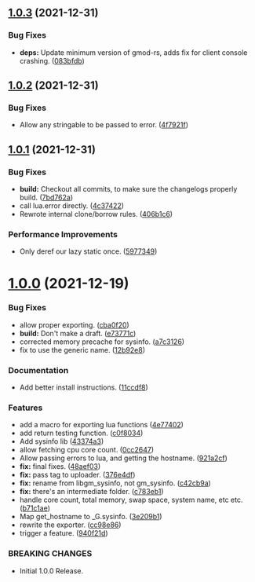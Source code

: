 ## [1.0.3](https://github.com/JoshPiper/gm_sysinfo/compare/v1.0.2...v1.0.3) (2021-12-31)


### Bug Fixes

* **deps:** Update minimum version of gmod-rs, adds fix for client console crashing. ([083bfdb](https://github.com/JoshPiper/gm_sysinfo/commit/083bfdbafc1e36bc023325d4d510c8264da9a172))



## [1.0.2](https://github.com/JoshPiper/gm_sysinfo/compare/v1.0.1...v1.0.2) (2021-12-31)


### Bug Fixes

* Allow any stringable to be passed to error. ([4f7921f](https://github.com/JoshPiper/gm_sysinfo/commit/4f7921fecf7fee7b617352cbd8256acc196539da))



## [1.0.1](https://github.com/JoshPiper/gm_sysinfo/compare/v1.0.0...v1.0.1) (2021-12-31)


### Bug Fixes

* **build:** Checkout all commits, to make sure the changelogs properly build. ([7bd762a](https://github.com/JoshPiper/gm_sysinfo/commit/7bd762a82949d3531dd9ca6d0770f6b75180de94))
* call lua.error directly. ([4c37422](https://github.com/JoshPiper/gm_sysinfo/commit/4c37422692f07484e5a0dbd2e0c94a349ebd0556))
* Rewrote internal clone/borrow rules. ([406b1c6](https://github.com/JoshPiper/gm_sysinfo/commit/406b1c6edb1567088d69c0ac4c29d35211aa090b))


### Performance Improvements

* Only deref our lazy static once. ([5977349](https://github.com/JoshPiper/gm_sysinfo/commit/5977349205b69243914ffa230d212eed9173fba3))



# [1.0.0](https://github.com/JoshPiper/gm_sysinfo/compare/43374a3cae09c3f09dc69c079b11296252c355bd...v1.0.0) (2021-12-19)


### Bug Fixes

* allow proper exporting. ([cba0f20](https://github.com/JoshPiper/gm_sysinfo/commit/cba0f20bde37a7b0c4fe14614f71f64e73eca6fc))
* **build:** Don't make a draft. ([e73771c](https://github.com/JoshPiper/gm_sysinfo/commit/e73771cd2740775afcd1c5d724720bdc29b94bce))
* corrected memory precache for sysinfo. ([a7c3126](https://github.com/JoshPiper/gm_sysinfo/commit/a7c3126e4aa084c14fc96411b6492411ad5a1936))
* fix to use the generic name. ([12b92e8](https://github.com/JoshPiper/gm_sysinfo/commit/12b92e83828443cb705d7f5a77a0b7a09e1ec373))


### Documentation

* Add better install instructions. ([11ccdf8](https://github.com/JoshPiper/gm_sysinfo/commit/11ccdf8e114954c84a2125b02b6f1f04fa5d37a8))


### Features

* add a macro for exporting lua functions ([4e77402](https://github.com/JoshPiper/gm_sysinfo/commit/4e77402870ba7560ee6bcb6205102405b495c769))
* add return testing function. ([c0f8034](https://github.com/JoshPiper/gm_sysinfo/commit/c0f8034420f7847fb09013e742a00927347c1e7d))
* Add sysinfo lib ([43374a3](https://github.com/JoshPiper/gm_sysinfo/commit/43374a3cae09c3f09dc69c079b11296252c355bd))
* allow fetching cpu core count. ([0cc2647](https://github.com/JoshPiper/gm_sysinfo/commit/0cc264750c7b81a08dcee90ea0ebe995091e28da))
* Allow passing errors to lua, and getting the hostname. ([921a2cf](https://github.com/JoshPiper/gm_sysinfo/commit/921a2cff4a1bb6f6772705c31bc6c10c5b4cbab9))
* **fix:** final fixes. ([48aef03](https://github.com/JoshPiper/gm_sysinfo/commit/48aef034345e674e0bd473aba95690396659940e))
* **fix:** pass tag to uploader. ([376e4df](https://github.com/JoshPiper/gm_sysinfo/commit/376e4df8c1c06f75d3dbd3933891d64f3c5761d9))
* **fix:** rename from libgm_sysinfo, not gm_sysinfo. ([c42cb9a](https://github.com/JoshPiper/gm_sysinfo/commit/c42cb9a625032deba7e2663318f0c688059373f7))
* **fix:** there's an intermediate folder. ([c783eb1](https://github.com/JoshPiper/gm_sysinfo/commit/c783eb1ac5b9656839f17e8c7ef8172c03da5d25))
* handle core count, total memory, swap space, system name, etc etc. ([b71c1ae](https://github.com/JoshPiper/gm_sysinfo/commit/b71c1aedcf8bd494813644321e556e1c0a4f575a))
* Map get_hostname to _G.sysinfo. ([3e209b1](https://github.com/JoshPiper/gm_sysinfo/commit/3e209b18ab726d2c7fa1669c4aafe57e0199b665))
* rewrite the exporter. ([cc98e86](https://github.com/JoshPiper/gm_sysinfo/commit/cc98e863cdd03a9a53facaf7ba26d0eaff0f8c2e))
* trigger a feature. ([940f21d](https://github.com/JoshPiper/gm_sysinfo/commit/940f21d5bad878c6b0861031614d5a326441d047))


### BREAKING CHANGES

* Initial 1.0.0 Release.



